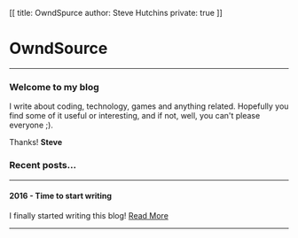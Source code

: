 [[
title: OwndSpurce
author: Steve Hutchins
private: true
]]

# OwndSource
------------

### Welcome to my blog   
I write about coding, technology, games and anything related. Hopefully you 
find some of it useful or interesting, and if not, well, you can't please everyone ;).  

Thanks! **Steve**

### Recent posts...

--------

#### 2016 - Time to start writing
I finally started writing this blog!
[Read More](/blog/2016.html)
   
--------
